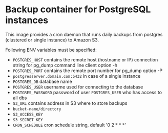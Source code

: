 # Backup container for PostgreSQL instances

This image provides a cron daemon that runs daily backups from postgres (clustered or single instance) to Amazon S3.

Following ENV variables must be specified:
 - `POSTGRES_HOST` contains the remote host (hostname or IP) connection string for pg_dump command line client option -h
 - `POSTGRES_PORT` contains the remote port number for pg_dump option -P
  - `postgresserver.domain.com:5432` in case of a single instance
 - `POSTGRES_DB` database name 
 - `POSTGRES_USER` username used for connecting to the database
 - `POSTGRES_PASSWORD` password of user `POSTGRES_USER` who has access to all dbs
 - `S3_URL` contains address in S3 where to store backups
  - `bucket-name/directory`
 - `S3_ACCESS_KEY`
 - `S3_SECRET_KEY`
 - `CRON_SCHEDULE` cron schedule string, default '0 2 * * *'

